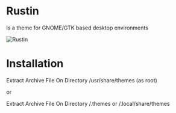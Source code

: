 # Rustin  
Is a theme for GNOME/GTK based desktop environments

![Rustin](https://user-images.githubusercontent.com/88061514/209483596-0956338b-5f49-4ed6-99ef-aab051871e0a.png)

# Installation
 Extract Archive File On Directory /usr/share/themes (as root)
 
 or
 
 Extract Archive File On Directory /.themes or /.local/share/themes
